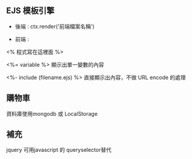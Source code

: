 ## EJS 模板引擎
* 後端 : ctx.render('前端檔案名稱')

* 前端 : 

<% 程式寫在這裡面 %>

<%= variable %>  顯示出單一變數的內容

<%- include (filename.ejs) %> 直接顯示出內容，不做 URL encode 的處理

## 購物車
資料庫使用mongodb 或 LocalStorage

## 補充
jquery 可用javascript 的 queryselector替代
